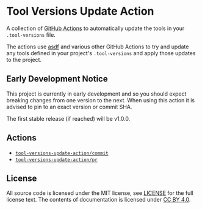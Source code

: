 # Tool Versions Update Action

A collection of [GitHub Actions] to automatically update the tools in your
`.tool-versions` file.

The actions use [asdf] and various other GitHub Actions to try and update any
tools defined in your project's `.tool-versions` and apply those updates to the
project.

## Early Development Notice

This project is currently in early development and so you should expect breaking
changes from one version to the next. When using this action it is advised to
pin to an exact version or commit SHA.

The first stable release (if reached) will be v1.0.0.

## Actions

- [`tool-versions-update-action/commit`](./commit/README.md)
- [`tool-versions-update-action/pr`](./pr/README.md)

## License

All source code is licensed under the MIT license, see [LICENSE] for the full
license text. The contents of documentation is licensed under [CC BY 4.0].

[asdf]: https://asdf-vm.com/
[cc by 4.0]: https://creativecommons.org/licenses/by/4.0/
[github actions]: https://github.com/features/actions
[license]: ./LICENSE

